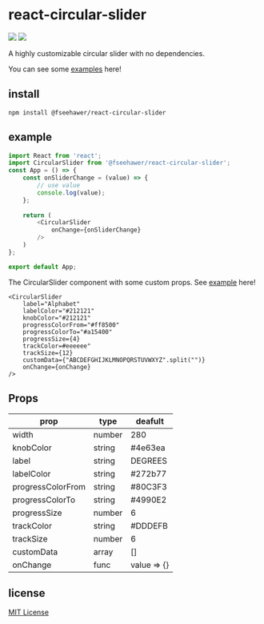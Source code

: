 # react-circular-slider

![](https://img.shields.io/badge/version-1.0.8-green.svg) ![](https://img.shields.io/badge/license-MIT-blue.svg)

A highly customizable circular slider with no dependencies. 

You can see some [examples](https://fseehawer.github.io/react-circular-slider/) here!

## install

```
npm install @fseehawer/react-circular-slider
```

## example

```javascript
import React from 'react';
import CircularSlider from '@fseehawer/react-circular-slider';
const App = () => {
    const onSliderChange = (value) => {
        // use value
        console.log(value);
    };
    
    return (
        <CircularSlider
            onChange={onSliderChange}
        />
    )
};

export default App;
```

The CircularSlider component with some custom props. See [example](https://fseehawer.github.io/react-circular-slider/) here!

```
<CircularSlider
    label="Alphabet"
    labelColor="#212121"
    knobColor="#212121"
    progressColorFrom="#ff8500"
    progressColorTo="#a15400"
    progressSize={4}
    trackColor=#eeeeee"
    trackSize={12}
    customData={"ABCDEFGHIJKLMNOPQRSTUVWXYZ".split("")}
    onChange={onChange}
/>
```

## Props

prop             | type   | deafult
-----------------|--------|--------
width            | number | 280
knobColor        | string | #4e63ea
label            | string | DEGREES
labelColor       | string | #272b77
progressColorFrom| string | #80C3F3
progressColorTo  | string | #4990E2
progressSize     | number | 6
trackColor       | string | #DDDEFB
trackSize        | number | 6
customData       | array  | []
onChange         | func   | value => {}


## license

[MIT License](https://opensource.org/licenses/MIT)
